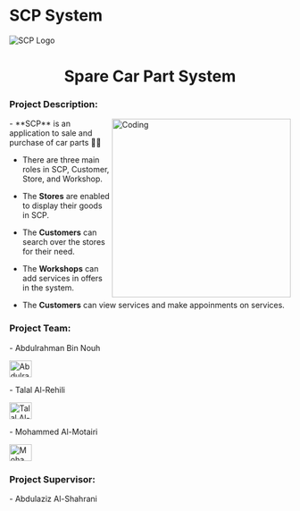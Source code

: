 # SCP System

![SCP Logo](https://user-images.githubusercontent.com/81984403/209967921-b39afee2-e77b-4148-9928-7ae79d7d0896.png)

<h1 align="center">Spare Car Part System</h1>

<h3 align="left">Project Description:</h3>
<img align="right" alt="Coding" width="320" src="https://i.pinimg.com/originals/0a/19/6e/0a196e9cf076417c7308b1450117e8ec.gif">
- **SCP** is an application to sale and purchase of car parts 🚗🧰

- There are three main roles in SCP, Customer, Store, and Workshop.

- The **Stores** are enabled to display their goods in SCP.
- The **Customers** can search over the stores for their need.

- The **Workshops** can add services in offers in the system.
- The **Customers** can view services and make appoinments on services.

<h3 align="left">Project Team:</h3>
- Abdulrahman Bin Nouh
<p align="left">
<a href="https://www.linkedin.com/in/abdulrahman-bin-nouh-b68a07188/" target="blank"><img align="center" src="https://raw.githubusercontent.com/rahuldkjain/github-profile-readme-generator/master/src/images/icons/Social/linked-in-alt.svg" alt="Abdulrahman Bin Nouh" height="30" width="40" /></a>
</p>
- Talal Al-Rehili
<p align="left">
<a href="https://www.linkedin.com/in//" target="blank"><img align="center" src="https://raw.githubusercontent.com/rahuldkjain/github-profile-readme-generator/master/src/images/icons/Social/linked-in-alt.svg" alt="Talal Al-Rehili" height="30" width="40" /></a>
</p>
- Mohammed Al-Motairi
<p align="left">
<a href="https://www.linkedin.com/in/mohamed-al-mutairi-2131bb260/" target="blank"><img align="center" src="https://raw.githubusercontent.com/rahuldkjain/github-profile-readme-generator/master/src/images/icons/Social/linked-in-alt.svg" alt="Mohammed Al-Motairi" height="30" width="40" /></a>
</p>

<h3 align="left">Project Supervisor:</h3>
- Abdulaziz Al-Shahrani


